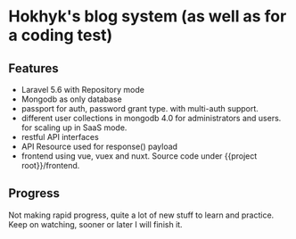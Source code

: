 # Hokhyk's blog system (as well as for a coding test)
## Features
   - Laravel 5.6 with Repository mode
   - Mongodb as only database
   - passport for auth, password grant type. with multi-auth support.
   - different user collections in mongodb 4.0 for administrators and users. for scaling up in SaaS mode. 
   - restful API interfaces
   - API Resource used for response() payload
   - frontend using vue, vuex and nuxt.  Source code under {{project root}}/frontend.

## Progress
   Not making rapid progress, quite a lot of new stuff to learn and practice.
   Keep on watching, sooner or later I will finish it.
   

